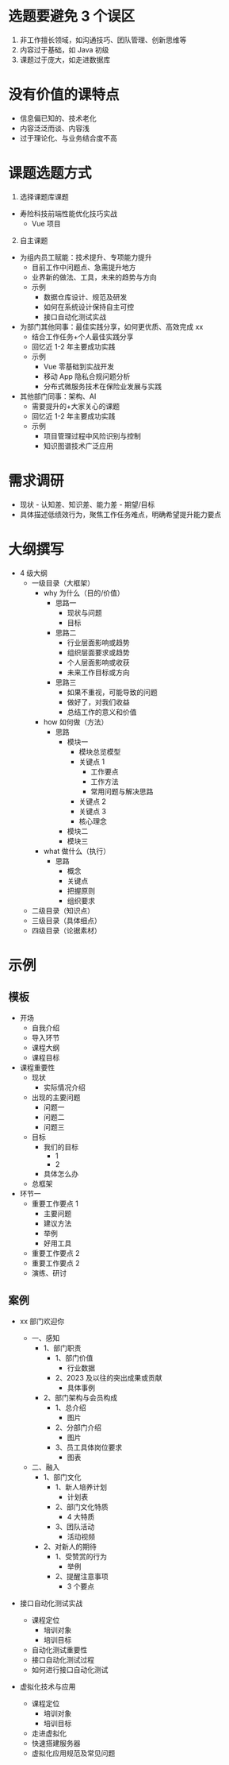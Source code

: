 # 选题要避免 3 个误区

1. 非工作擅长领域，如沟通技巧、团队管理、创新思维等
2. 内容过于基础，如 Java 初级
3. 课题过于庞大，如走进数据库

# 没有价值的课特点

- 信息偏已知的、技术老化
- 内容泛泛而谈、内容浅
- 过于理论化、与业务结合度不高

# 课题选题方式

1. 选择课题库课题

- 寿险科技前端性能优化技巧实战
  - Vue 项目

2. 自主课题

- 为组内员工赋能：技术提升、专项能力提升
  - 目前工作中问题点、急需提升地方
  - 业界新的做法、工具，未来的趋势与方向
  - 示例
    - 数据仓库设计、规范及研发
    - 如何在系统设计保持自主可控
    - 接口自动化测试实战
- 为部门其他同事：最佳实践分享，如何更优质、高效完成 xx
  - 结合工作任务+个人最佳实践分享
  - 回忆近 1-2 年主要成功实践
  - 示例
    - Vue 零基础到实战开发
    - 移动 App 隐私合规问题分析
    - 分布式微服务技术在保险业发展与实践
- 其他部门同事：架构、AI
  - 需要提升的+大家关心的课题
  - 回忆近 1-2 年主要成功实践
  - 示例
    - 项目管理过程中风险识别与控制
    - 知识图谱技术广泛应用

# 需求调研

- 现状 - 认知差、知识差、能力差 - 期望/目标
- 具体描述低绩效行为，聚焦工作任务难点，明确希望提升能力要点

# 大纲撰写

- 4 级大纲
  - 一级目录（大框架）
    - why 为什么（目的/价值）
      - 思路一
        - 现状与问题
        - 目标
      - 思路二
        - 行业层面影响或趋势
        - 组织层面要求或趋势
        - 个人层面影响或收获
        - 未来工作目标或方向
      - 思路三
        - 如果不重视，可能导致的问题
        - 做好了，对我们收益
        - 总结工作的意义和价值
    - how 如何做（方法）
      - 思路
        - 模块一
          - 模块总览模型
          - 关键点 1
            - 工作要点
            - 工作方法
            - 常用问题与解决思路
          - 关键点 2
          - 关键点 3
          - 核心理念
        - 模块二
        - 模块三
    - what 做什么（执行）
      - 思路
        - 概念
        - 关键点
        - 把握原则
        - 组织要求
  - 二级目录（知识点）
  - 三级目录（具体细点）
  - 四级目录（论据素材）

# 示例

## 模板

- 开场
  - 自我介绍
  - 导入环节
  - 课程大纲
  - 课程目标
- 课程重要性
  - 现状
    - 实际情况介绍
  - 出现的主要问题
    - 问题一
    - 问题二
    - 问题三
  - 目标
    - 我们的目标
      - 1
      - 2
    - 具体怎么办
  - 总框架
- 环节一
  - 重要工作要点 1
    - 主要问题
    - 建议方法
    - 举例
    - 好用工具
  - 重要工作要点 2
  - 重要工作要点 2
  - 演练、研讨

## 案例

- xx 部门欢迎你

  - 一、感知
    - 1、部门职责
      - 1、部门价值
        - 行业数据
      - 2、2023 及以往的突出成果或贡献
        - 具体事例
    - 2、部门架构与会员构成
      - 1、总介绍
        - 图片
      - 2、分部门介绍
        - 图片
      - 3、员工具体岗位要求
        - 图表
  - 二、融入
    - 1、部门文化
      - 1、新人培养计划
        - 计划表
      - 2、部门文化特质
        - 4 大特质
      - 3、团队活动
        - 活动视频
    - 2、对新人的期待
      - 1、受赞赏的行为
        - 举例
      - 2、提醒注意事项
        - 3 个要点

- 接口自动化测试实战

  - 课程定位
    - 培训对象
    - 培训目标
  - 自动化测试重要性
  - 接口自动化测试过程
  - 如何进行接口自动化测试

- 虚拟化技术与应用
  - 课程定位
    - 培训对象
    - 培训目标
  - 走进虚拟化
  - 快速搭建服务器
  - 虚拟化应用规范及常见问题
